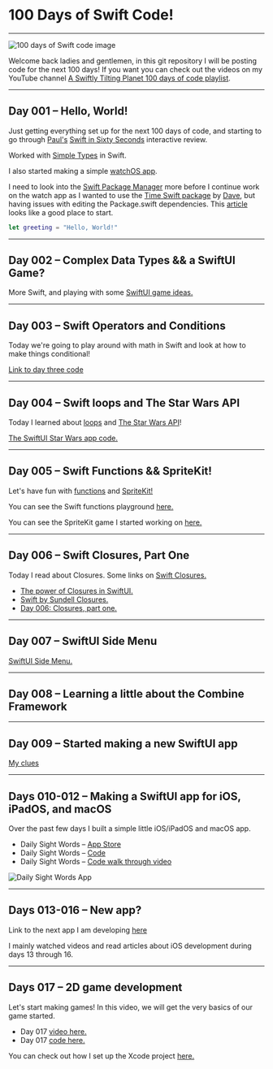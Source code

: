 # 100 Days of Swift Code!
---
![100 days of Swift code image](https://github.com/calebrwells/100-Days-of-Swift-Code-2020/blob/master/100%20Days%20of%20Swift.png)

Welcome back ladies and gentlemen, in this git repository I will be posting code for the next 100 days! 
If you want you can check out the videos on my YouTube channel [A Swiftly Tilting Planet 100 days of code playlist](https://www.youtube.com/playlist?list=PLomLuS7LD16doB7_VAWRCI8Zu5QAR3pfK).

---
## Day 001 – Hello, World!

Just getting everything set up for the next 100 days of code, and starting to go through [Paul's](https://twitter.com/twostraws) [Swift in Sixty Seconds](https://www.hackingwithswift.com/review) interactive review.

Worked with [Simple Types](https://github.com/calebrwells/100-Days-of-Swift-Code-2020/blob/master/Swift/MyPlayground.playground/Contents.swift) in Swift.

I also started making a simple [watchOS app](https://github.com/calebrwells/100-Days-of-Swift-Code-2020/tree/master/Apps/watchOS/Countdown%20Timer).

I need to look into the [Swift Package Manager](https://swift.org/package-manager/) more before I continue work on the watch app as I wanted to use the [Time Swift package](https://github.com/davedelong/time) by [Dave](https://twitter.com/davedelong), but having issues with editing the Package.swift dependencies. This [article](https://useyourloaf.com/blog/editing-a-swift-package/) looks like a good place to start.

```swift
let greeting = "Hello, World!"
``` 
---
## Day 002 – Complex Data Types && a SwiftUI Game?

More Swift, and playing with some [SwiftUI game ideas.](https://github.com/calebrwells/100-Days-of-Swift-Code-2020/tree/master/Apps/iOS/HyperCard)

---
## Day 003 – Swift Operators and Conditions

Today we're going to play around with math in Swift and look at how to make things conditional!

[Link to day three code](https://github.com/calebrwells/100-Days-of-Swift-Code-2020/blob/master/Swift/Operators%20and%20Conditions%20Playground.playground/Contents.swift)

---
## Day 004 – Swift loops and The Star Wars API

Today I learned about [loops](https://www.hackingwithswift.com/100/swiftui/4) and [The Star Wars API](https://swapi.dev)!

[The SwiftUI Star Wars app code.](https://github.com/calebrwells/100-Days-of-Swift-Code-2020/tree/master/Apps/iOS/The%20Star%20Wars%20API)

---
## Day 005 – Swift Functions && SpriteKit!

Let's have fun with [functions](https://docs.swift.org/swift-book/LanguageGuide/Functions.html) and [SpriteKit!](https://developer.apple.com/documentation/spritekit)

You can see the Swift functions playground [here.](https://github.com/calebrwells/100-Days-of-Swift-Code-2020/blob/master/Swift/Functions%20Playground.playground/Contents.swift)

You can see the SpriteKit game I started working on [here.](https://github.com/calebrwells/100-Days-of-Swift-Code-2020/tree/master/SpriteKit%20Games/SpriteKit%20Game%20001)

---
## Day 006 – Swift Closures, Part One

Today I read about Closures.
Some links on [Swift Closures.](https://docs.swift.org/swift-book/LanguageGuide/Closures.html)

- [The power of Closures in SwiftUI.](https://swiftwithmajid.com/2019/11/06/the-power-of-closures-in-swiftui/)
- [Swift by Sundell Closures.](https://www.swiftbysundell.com/basics/closures/)
- [Day 006: Closures, part one.](https://www.hackingwithswift.com/100/swiftui/6)

---
## Day 007 – SwiftUI Side Menu

[SwiftUI Side Menu.](https://github.com/calebrwells/100-Days-of-Swift-Code-2020/tree/master/SwiftUI/Day%20007)

---
## Day 008 – Learning a little about the Combine Framework

---
## Day 009 – Started making a new SwiftUI app

[My clues](https://github.com/calebrwells/100-Days-of-Swift-Code-2020/tree/master/SwiftUI/My%20clues)

---
## Days 010-012 – Making a SwiftUI app for iOS, iPadOS, and macOS
Over the past few days I built a simple little iOS/iPadOS and macOS app.

- Daily Sight Words – [App Store](https://apps.apple.com/us/app/daily-sight-words/id1071881980)
- Daily Sight Words – [Code](https://github.com/calebrwells/100-Days-of-Swift-Code-2020/tree/master/SwiftUI/Flashcard%20App)
- Daily Sight Words – [Code walk through video](https://youtu.be/i-KcFe7ekIs)

![Daily Sight Words App](https://github.com/calebrwells/100-Days-of-Swift-Code-2020/blob/master/SwiftUI/Flashcard%20App/D010_D012.png)

---
## Days 013-016 – New app? 

Link to the next app I am developing [here](https://github.com/calebrwells/100-Days-of-Swift-Code-2020/tree/master/SwiftUI/Daily%20Behavior%20Chart)

I mainly watched videos and read articles about iOS development during days 13 through 16.

---
## Days 017 – 2D game development

Let's start making games! In this video, we will get the very basics of our game started.

- Day 017 [video here.](https://youtu.be/_hgFezc0DXw)
- Day 017 [code here.](https://github.com/calebrwells/100-Days-of-Swift-Code-2020/tree/master/SpriteKit%20Games)

You can check out how I set up the Xcode project [here.](https://youtu.be/_mkA-tCHVP4)

